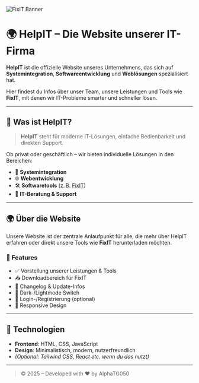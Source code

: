 ![FixIT Banner](https://github.com/user-attachments/assets/1bd8083a-7303-491a-ad7c-c604c1592342)
# 🌍 HelpIT – Die Website unserer IT-Firma

**HelpIT** ist die offizielle Website unseres Unternehmens, das sich auf **Systemintegration**, **Softwareentwicklung** und **Weblösungen** spezialisiert hat.

Hier findest du Infos über unser Team, unsere Leistungen und Tools wie **FixIT**, mit denen wir IT-Probleme smarter und schneller lösen.

---

## 🧩 Was ist HelpIT?

> **HelpIT** steht für moderne IT-Lösungen, einfache Bedienbarkeit und direkten Support.

Ob privat oder geschäftlich – wir bieten individuelle Lösungen in den Bereichen:

- 🧠 **Systemintegration**  
- 🌐 **Webentwicklung**  
- 🛠️ **Softwaretools** (z. B. [FixIT](https://github.com/AlphaTG50/FixIT))  
- 🤝 **IT-Beratung & Support**

---

## 🌍 Über die Website

Unsere Website ist der zentrale Anlaufpunkt für alle, die mehr über HelpIT erfahren oder direkt unsere Tools wie **FixIT** herunterladen möchten.

### 🎯 Features

- ✅ Vorstellung unserer Leistungen & Tools
- 📥 Downloadbereich für FixIT
- 📝 Changelog & Update-Infos
- 🌙 Dark-/Lightmode Switch
- 🔐 Login-/Registrierung (optional)
- 📱 Responsive Design

---

## 🧪 Technologien

- **Frontend**: HTML, CSS, JavaScript  
- **Design**: Minimalistisch, modern, nutzerfreundlich  
- *(Optional: Tailwind CSS, React etc. wenn du das nutzt)*

---

> © 2025 – Developed with ❤️ by AlphaTG050
